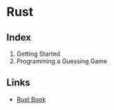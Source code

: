 # Rust

## Index
1. Getting Started
2. Programming a Guessing Game

## Links
- [Rust Book](https://doc.rust-lang.org/book/)
